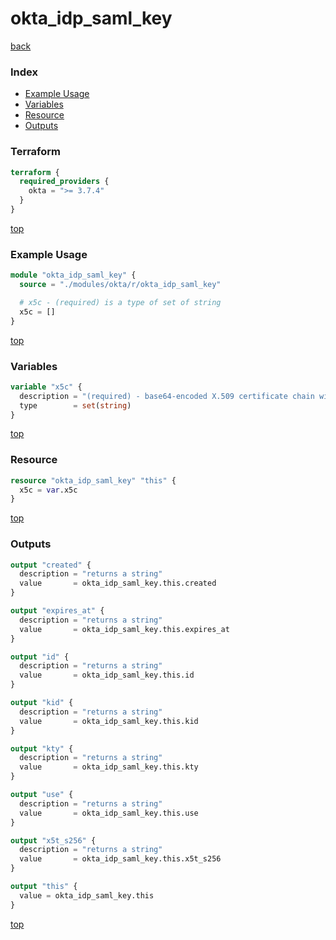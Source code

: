 # okta_idp_saml_key

[back](../okta.md)

### Index

- [Example Usage](#example-usage)
- [Variables](#variables)
- [Resource](#resource)
- [Outputs](#outputs)

### Terraform

```terraform
terraform {
  required_providers {
    okta = ">= 3.7.4"
  }
}
```

[top](#index)

### Example Usage

```terraform
module "okta_idp_saml_key" {
  source = "./modules/okta/r/okta_idp_saml_key"

  # x5c - (required) is a type of set of string
  x5c = []
}
```

[top](#index)

### Variables

```terraform
variable "x5c" {
  description = "(required) - base64-encoded X.509 certificate chain with DER encoding"
  type        = set(string)
}
```

[top](#index)

### Resource

```terraform
resource "okta_idp_saml_key" "this" {
  x5c = var.x5c
}
```

[top](#index)

### Outputs

```terraform
output "created" {
  description = "returns a string"
  value       = okta_idp_saml_key.this.created
}

output "expires_at" {
  description = "returns a string"
  value       = okta_idp_saml_key.this.expires_at
}

output "id" {
  description = "returns a string"
  value       = okta_idp_saml_key.this.id
}

output "kid" {
  description = "returns a string"
  value       = okta_idp_saml_key.this.kid
}

output "kty" {
  description = "returns a string"
  value       = okta_idp_saml_key.this.kty
}

output "use" {
  description = "returns a string"
  value       = okta_idp_saml_key.this.use
}

output "x5t_s256" {
  description = "returns a string"
  value       = okta_idp_saml_key.this.x5t_s256
}

output "this" {
  value = okta_idp_saml_key.this
}
```

[top](#index)